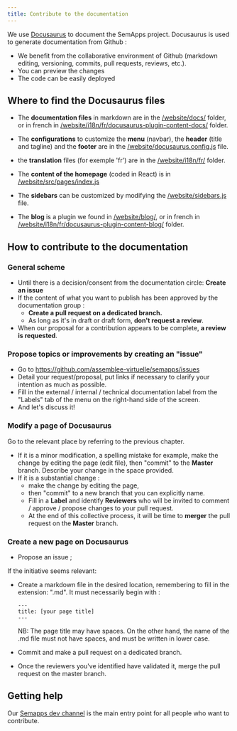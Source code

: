 ```yaml
---
title: Contribute to the documentation
---
```


We use [Docusaurus](https://docusaurus.io/) to document the SemApps project. Docusaurus is used to generate documentation from Github :
- We benefit from the collaborative environment of Github (markdown editing, versioning, commits, pull requests, reviews, etc.).
- You can preview the changes
- The code can be easily deployed

## Where to find the Docusaurus files

- The **documentation files** in markdown are in the [/website/docs/](https://github.com/assemblee-virtuelle/semapps/tree/master/website/docs) folder, or in french in [/website/i18n/fr/docusaurus-plugin-content-docs/](https://github.com/assemblee-virtuelle/semapps/tree/master/website/i18n/fr/docusaurus-plugin-content-docs) folder.

- The **configurations** to customize the  **menu** (navbar), the **header** (title and tagline) and the **footer** are in the [/website/docusaurus.config.js](https://github.com/assemblee-virtuelle/semapps/blob/master/website/docusaurus.config.js) file.

- the **translation** files (for exemple 'fr') are in the [/website/i18n/fr/](https://github.com/assemblee-virtuelle/semapps/blob/master/website/i18n/fr/) folder.

- The **content of the homepage** (coded in React) is in [/website/src/pages/index.js](https://github.com/assemblee-virtuelle/semapps/blob/master/website/src/pages/index.js)

- The **sidebars** can be customized by modifying the [/website/sidebars.js](https://github.com/assemblee-virtuelle/semapps/blob/master/website/sidebars.js) file.

- The **blog** is a plugin we found in [/website/blog/](https://github.com/assemblee-virtuelle/semapps/tree/master/website/blog), or in french in [/website/i18n/fr/docusaurus-plugin-content-blog/](https://github.com/assemblee-virtuelle/semapps/tree/master/website/i18n/fr/docusaurus-plugin-content-blog) folder.

## How to contribute to the documentation

### General scheme
- Until there is a decision/consent from the documentation circle: **Create an issue**
- If the content of what you want to publish has been approved by the documentation group :
    - **Create a pull request on a dedicated branch.**  
    - As long as it's in draft or draft form, **don't request a review**.
- When our proposal for a contribution appears to be complete, **a review is requested**.

### Propose topics or improvements by creating an "issue"
- Go to https://github.com/assemblee-virtuelle/semapps/issues
- Detail your request/proposal, put links if necessary to clarify your intention as much as possible.  
- Fill in the external / internal / technical documentation label from the "Labels" tab of the menu on the right-hand side of the screen.
- And let's discuss it!

### Modify a page of Docusaurus
Go to the relevant place by referring to the previous chapter.
- If it is a minor modification, a spelling mistake for example, make the change by editing the page (edit file), then "commit" to the __Master__ branch. Describe your change in the space provided.
- If it is a substantial change :
  - make the change by editing the page,
  - then "commit" to a new branch that you can explicitly name.
  - Fill in a __Label__ and identify __Reviewers__ who will be invited to comment / approve / propose changes to your pull request.
  - At the end of this collective process, it will be time to __merger__ the pull request on the __Master__ branch.

### Create a new page on Docusaurus
- Propose an issue ;

If the initiative seems relevant:
- Create a markdown file in the desired location, remembering to fill in the extension: ".md". It must necessarily begin with :
  ```
  ---
  title: [your page title]
  ---
  ```

  NB: The page title may have spaces. On the other hand, the name of the .md file must not have spaces, and must be written in lower case.

- Commit and make a pull request on a dedicated branch.
- Once the reviewers you've identified have validated it, merge the pull request on the master branch.

## Getting help

Our [Semapps dev channel](https://chat.lescommuns.org/channel/semapps_dev) is the main entry point for all people who want to contribute.
